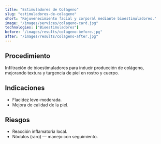 ```yaml
---
title: "Estimuladores de Colágeno"
slug: "estimuladores-de-colageno"
short: "Rejuvenecimiento facial y corporal mediante bioestimuladores."
image: "/images/services/colageno-card.jpg"
technologies: ["Bioestimuladores"]
before: "/images/results/colageno-before.jpg"
after: "/images/results/colageno-after.jpg"
---
```

## Procedimiento
Infiltración de bioestimuladores para inducir producción de colágeno, mejorando textura y turgencia de piel en rostro y cuerpo.

## Indicaciones
- Flacidez leve-moderada.
- Mejora de calidad de la piel.

## Riesgos
- Reacción inflamatoria local.
- Nódulos (raro) — manejo con seguimiento.
